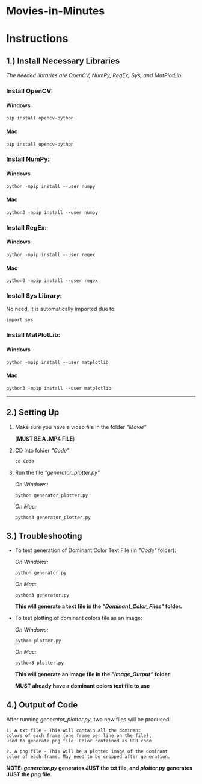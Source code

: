 # Movies-in-Minutes

# Instructions

## 1.) Install Necessary Libraries
*The needed libraries are OpenCV, NumPy, RegEx, Sys, and MatPlotLib.*

### Install OpenCV:
#### Windows

```
pip install opencv-python
```
#### Mac
```
pip install opencv-python
```

### Install NumPy:
#### Windows
```
python -mpip install --user numpy
```

#### Mac
```
python3 -mpip install --user numpy
```

### Install RegEx:
#### Windows
```
python -mpip install --user regex
```

#### Mac
```
python3 -mpip install --user regex
```

### Install Sys Library:
No need, it is automatically imported due to:
```
import sys
```

### Install MatPlotLib:
#### Windows
```
python -mpip install --user matplotlib
```

#### Mac
```
python3 -mpip install --user matplotlib
```

---

## 2.) Setting Up
1. Make sure you have a video file in the folder _"Movie"_
    
    (__MUST BE A .MP4 FILE__)

2. CD Into folder _"Code"_
    ```
    cd Code
    ```
3. Run the file _"generator_plotter.py"_
    
    *On Windows:*
    ```
    python generator_plotter.py
    ```

    *On Mac:*
    ```
    python3 generator_plotter.py
    ```

## 3.) Troubleshooting
* To test generation of Dominant Color Text File (in _"Code"_ folder):

    *On Windows:*
    ```
    python generator.py
    ```

    *On Mac:*
    ```
    python3 generator.py
    ```

    **This will generate a text file in the _"Dominant_Color_Files"_ folder.**

* To test plotting of dominant colors file as an image:
    
    *On Windows:*
    ```
    python plotter.py
    ```

    *On Mac:*
    ```
    python3 plotter.py
    ```

    **This will generate an image file in the _"Image_Output"_ folder**
    
    **MUST already have a dominant colors text file to use**

## 4.) Output of Code
After running _generator_plotter.py_, two new files will be produced:
    
    1. A txt file - This will contain all the dominant 
    colors of each frame (one frame per line on the file),
    used to generate png file. Color contained as RGB code.
    
    2. A png file - This will be a plotted image of the dominant
    color of each frame. May need to be cropped after generation.

**NOTE: _generator.py_ generates JUST the txt file, and _plotter.py_ generates JUST the png file.**


